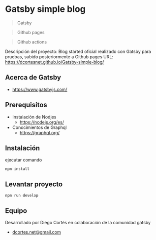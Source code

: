 # Gatsby simple blog

> Gatsby

> Github pages

> Github actions

Descripción del proyecto: Blog started oficial realizado con Gatsby para pruebas, subido posteriormente a Github pages URL: https://dcortesnet.github.io/Gatsby-simple-blog/

## Acerca de Gatsby

* https://www.gatsbyjs.com/

## Prerequisitos

* Instalación de Nodjes
  * https://nodejs.org/es/
* Conocimientos de Graphql
  * https://graphql.org/

## Instalación

ejecutar comando

```
npm install
```

## Levantar proyecto

```
npm run develop
```

## Equipo

Desarrollado por Diego Cortés en colaboración de la comunidad gatsby

* dcortes.net@gmail.com

